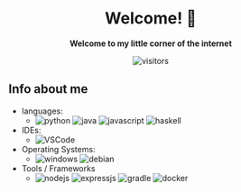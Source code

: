 <div align="center">

# Welcome! 👋

<strong>Welcome to my little corner of the internet</strong>

![visitors](https://visitor-badge.laobi.icu/badge?page_id=Retr05041.Retr05041)

</div>

## Info about me

- languages:
    - ![python](https://img.shields.io/badge/-Python-3776AB?style=flat&logo=Python&logoColor=white) ![java](https://img.shields.io/badge/-Java-3776AB?style=flat&logo=OpenJDK&logoColor=white) ![javascript](https://img.shields.io/badge/-JavaScript-3776AB?style=flat&logo=JavaScript&logoColor=white) ![haskell](https://img.shields.io/badge/-Haskell-3776AB?style=flat&logo=Haskell&logoColor=white) 
- IDEs: 
    - ![VSCode](https://img.shields.io/badge/-Visual_Studio_Code-ff4500?style=flat&logo=VisualStudioCode&logoColor=white) 
- Operating Systems: 
    - ![windows](https://img.shields.io/badge/-Windows-A81D33?style=flat&logo=Windows&logoColor=white) ![debian](https://img.shields.io/badge/-Debian-A81D33?style=flat&logo=Debian&logoColor=white)
- Tools / Frameworks
    - ![nodejs](https://img.shields.io/badge/-Node.js-000000?style=flat&logo=Node.js&logoColor=white) ![expressjs](https://img.shields.io/badge/-Express.js-000000?style=flat&logo=Express&logoColor=white) ![gradle](https://img.shields.io/badge/-Gradle-000000?style=flat&logo=Gradle&logoColor=white) ![docker](https://img.shields.io/badge/-Docker-000000?style=flat&logo=Docker&logoColor=white)

<!-- Shoutout to https://github.com/gingerchicken/gingerchicken for the inspiration -->
